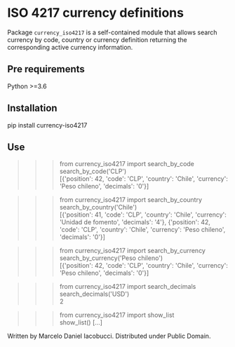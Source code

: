  ISO 4217 currency definitions
============================================================

Package `currency_iso4217` is a self-contained module that allows search currency
by code, country or currency definition returning the corresponding active currency information.

## Pre requirements

Python >=3.6


## Installation

pip install currency-iso4217


## Use

>>> from currency_iso4217 import search_by_code  
>>> search_by_code('CLP')  
>>> [{'position': 42, 'code': 'CLP', 'country': 'Chile', 'currency': 'Peso chileno', 'decimals': '0'}]  


>>> from currency_iso4217 import search_by_country  
>>> search_by_country('Chile')  
>>> [{'position': 41, 'code': 'CLP', 'country': 'Chile', 'currency': 'Unidad de fomento', 'decimals': '4'}, {'position': 42, 'code': 'CLP', 'country': 'Chile', 'currency': 'Peso chileno', 'decimals': '0'}]  


>>> from currency_iso4217 import search_by_currency  
>>> search_by_currency('Peso chileno')  
>>> [{'position': 42, 'code': 'CLP', 'country': 'Chile', 'currency': 'Peso chileno', 'decimals': '0'}]  


>>> from currency_iso4217 import search_decimals  
>>> search_decimals('USD')  
>>> 2


>>> from currency_iso4217 import show_list  
>>> show_list()
>>> [...]


Written by Marcelo Daniel Iacobucci. Distributed under Public Domain.
